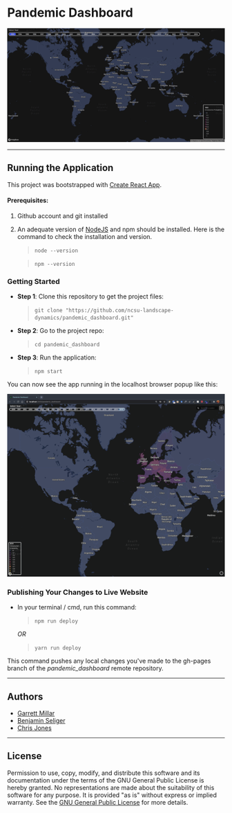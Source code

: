 # Pandemic Dashboard



![Demo gif](/example.gif)




--- 


## Running the Application 
This project was bootstrapped with [Create React App](https://github.com/facebook/create-react-app).

#### Prerequisites:


1.  Github account and git installed

2. An adequate version of [NodeJS](https://nodejs.org/en/) and npm should be installed. Here is the command to check the installation and version.
    >   `node --version`

    >   `npm --version`

### Getting Started

* __Step 1__: Clone this repository to get the project files: 
    >   `git clone "https://github.com/ncsu-landscape-dynamics/pandemic_dashboard.git"`


* __Step 2__: Go to the project repo: 
    > `cd pandemic_dashboard` 

* __Step 3__: Run the application: 
    > `npm start`

You can now see the app running in the localhost browser popup like this:

![local app](/local_app_example.png)

### Publishing Your Changes to Live Website
* In your terminal / cmd, run this command:
    > `npm run deploy`  
    
    *OR* 

    >  `yarn run deploy` 
 
 This command pushes any local changes you've made to the gh-pages branch of the *pandemic_dashboard* remote repository.

---



## Authors

* [Garrett Millar](https://github.com/gcmillar)
* [Benjamin Seliger](https://github.com/bjseliger)
* [Chris Jones](https://github.com/ChrisJones687)

---

## License

Permission to use, copy, modify, and distribute this software and
its documentation under the terms of the GNU General Public License
is hereby granted. No representations are made about the suitability
of this software for any purpose. It is provided "as is" without express
or implied warranty. See the
[GNU General Public License](https://www.gnu.org/licenses/old-licenses/gpl-2.0.html)
for more details.


<!-- 



### Available Scripts
Once the repository is cloned or downloaded to local machine, in the project directory, you can run:


`
npm start
` 
* Runs the app in the development mode.<br />
* Open [http://localhost:3000](http://localhost:3000) to view it in the browser.
* The page will reload if you make edits.<br />
* You will also see any lint errors in the console.

`npm test`

* Launches the test runner in interactive watch mode.<br />

`npm run build`

* Builds the app for production to the `build` folder.<br />
* It correctly bundles React in production mode and optimizes the build for the best performance.
* The build is minified and the filenames include the hashes.<br />

`npm run deploy`
* Deploys the app to its live link: [Pandemic Dashboard](https://ncsu-landscape-dynamics.github.io/pandemic_dashboard/).

`npm eject`

**Note: this is a one-way operation. Once you `eject`, you can’t go back!**

* If you aren’t satisfied with the build tool and configuration choices, you can `eject` at any time. This command will remove the single build dependency from your project.

* Instead, it will copy all the configuration files and the transitive dependencies (webpack, Babel, ESLint, etc) right into your project so you have full control over them. All of the commands except `eject` will still work, but they will point to the copied scripts so you can tweak them. At this point you’re on your own.

* You don’t have to ever use `eject`. The curated feature set is suitable for small and middle deployments, and you shouldn’t feel obligated to use this feature. 
---


 -->
